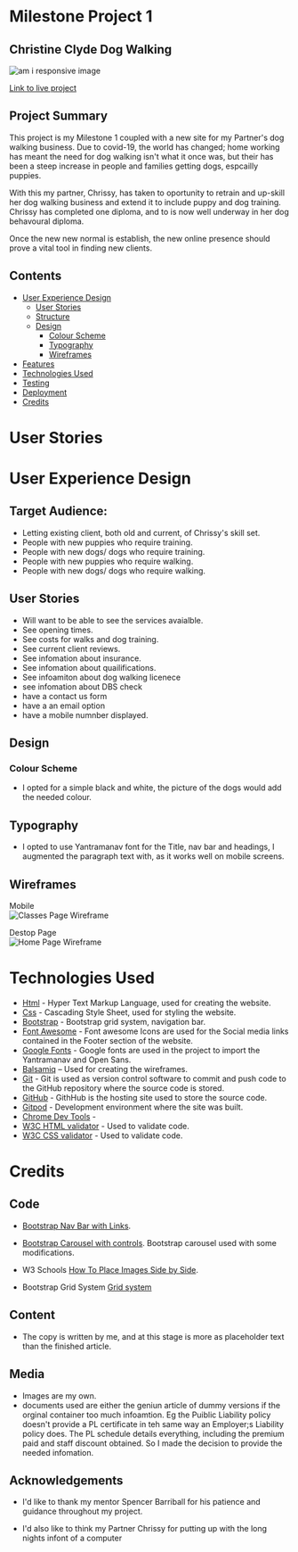 # Milestone Project 1

## Christine Clyde Dog Walking

![am i responsive image](https://github.com/whatnote/MileStoneOneDogServices/blob/master/assets/images/Multidevicespic.png)

[Link to live project](https://github.com/whatnote/MileStoneOneDogServices)

## Project Summary

This project is my Milestone 1 coupled with a new site for my Partner's dog walking business. Due to covid-19, the world has changed; home working has meant the need for dog walking isn't what it once was, but their has been a steep increase in people and families getting dogs, espcailly puppies.

With this my partner, Chrissy, has taken to oportunity to retrain and up-skill her dog walking business and extend it to include puppy and dog training. Chrissy has completed one diploma, and to is now well underway in her dog behavoural diploma.

Once the new new normal is establish, the new online presence should prove a vital tool in finding new clients.

## Contents

- [User Experience Design](#User-Experience-Design)
  - [User Stories](#User-Stories)
  - [Structure](#Structure)
  - [Design](#Design)
    - [Colour Scheme](#Colour-Scheme)
    - [Typography](#Typography)
    - [Wireframes](#Wireframes)
- [Features](#Features)
- [Technologies Used](#Technologies-Used)
- [Testing](#Testing)
- [Deployment](#Deployment)
- [Credits](#Credits)

# User Stories

# User Experience Design

## Target Audience:

- Letting existing client, both old and current, of Chrissy's skill set.
- People with new puppies who require training.
- People with new dogs/ dogs who require training.
- People with new puppies who require walking.
- People with new dogs/ dogs who require walking.

## User Stories

- Will want to be able to see the services avaialble.
- See opening times.
- See costs for walks and dog training.
- See current client reviews.
- See infomation about insurance.
- See infomation about quailifications.
- See infoamiton about dog walking licenece
- see infomation about DBS check
- have a contact us form
- have a an email option
- have a mobile numnber displayed.

## Design

### Colour Scheme

- I opted for a simple black and white, the picture of the dogs would add the needed colour.

## Typography

- I opted to use Yantramanav font for the Title, nav bar and headings, I augmented the paragraph text with, as it works well on mobile screens.

## Wireframes

Mobile <br>
![Classes Page Wireframe](https://github.com/whatnote/MileStoneOneDogServices/blob/master/assets/images/wireframes/Mobile.png)<br>

Destop Page<br>
![Home Page Wireframe](https://github.com/whatnote/MileStoneOneDogServices/blob/master/assets/images/wireframes/Desktop.png)<br>

# Technologies Used

- [Html](https://www.w3schools.com/html/) - Hyper Text Markup Language, used for creating the website.
- [Css](https://www.w3schools.com/css/) - Cascading Style Sheet, used for styling the website.
- [Bootstrap](https://getbootstrap.com/) - Bootstrap grid system, navigation bar.
- [Font Awesome](https://fontawesome.com/) - Font awesome Icons are used for the Social media links contained in the Footer section of the website.
- [Google Fonts](https://fonts.google.com/) - Google fonts are used in the project to import the Yantramanav and Open Sans.
- [Balsamiq](https://balsamiq.com/) – Used for creating the wireframes.
- [Git](https://git-scm.com/) - Git is used as version control software to commit and push code to the GitHub repository where the source code is stored.
- [GitHub](https://github.com/) - GithHub is the hosting site used to store the source code.
- [Gitpod](https://www.gitpod.io/) - Development environment where the site was built.
- [Chrome Dev Tools](https://developers.google.com/web/tools/chrome-devtools) -
- [W3C HTML validator](https://validator.w3.org/) - Used to validate code.
- [W3C CSS validator](https://jigsaw.w3.org/css-validator/) - Used to validate code.

# Credits

## Code

- [Bootstrap Nav Bar with Links](https://getbootstrap.com/docs/4.5/components/navbar/).

- [Bootstrap Carousel with controls](https://getbootstrap.com/docs/4.5/components/carousel/). Bootstrap carousel used with some modifications.

- W3 Schools [How To Place Images Side by Side](https://www.w3schools.com/howto/howto_css_images_side_by_side.asp).
- Bootstrap Grid System [Grid system](https://getbootstrap.com/docs/4.0/layout/grid/)

## Content

- The copy is written by me, and at this stage is more as placeholder text than the finished article.

## Media

- Images are my own.
- documents used are either the geniun article of dummy versions if the orginal container too much infoamtion. Eg the Puiblic Liability policy doesn't provide a PL certificate in teh same way an Employer;s Liability policy does. The PL schedule details everything, including the premium paid and staff discount obtained. So I made the decision to provide the needed infomation.

## Acknowledgements

- I'd like to thank my mentor Spencer Barriball for his patience and guidance throughout my project.

- I'd also like to think my Partner Chrissy for putting up with the long nights infont of a computer
